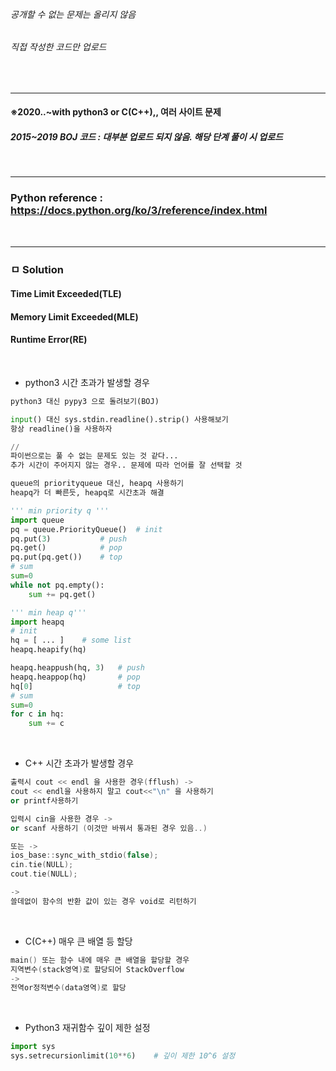 ###### *공개할 수 없는 문제는 올리지 않음*
###### *직접 작성한 코드만 업로드*
<br>

---
#### ※2020..~with python3 or C(C++),, 여러 사이트 문제
##### *2015~2019 BOJ 코드 : 대부분 업로드 되지 않음. 해당 단계 풀이 시 업로드*
<br>

*************************************************************************
### Python reference : https://docs.python.org/ko/3/reference/index.html
<br>

*************************************************************************
### ㅁ Solution
#### Time Limit Exceeded(TLE)
#### Memory Limit Exceeded(MLE)
#### Runtime Error(RE)

<br>

* python3 시간 초과가 발생할 경우
```py
python3 대신 pypy3 으로 돌려보기(BOJ)

input() 대신 sys.stdin.readline().strip() 사용해보기
항상 readline()을 사용하자

//
파이썬으로는 풀 수 없는 문제도 있는 것 같다...
추가 시간이 주어지지 않는 경우.. 문제에 따라 언어를 잘 선택할 것
```
```py
queue의 priorityqueue 대신, heapq 사용하기
heapq가 더 빠른듯, heapq로 시간초과 해결

''' min priority q '''
import queue
pq = queue.PriorityQueue()  # init
pq.put(3)           # push
pq.get()            # pop
pq.put(pq.get())    # top
# sum
sum=0
while not pq.empty():
    sum += pq.get()

''' min heap q'''
import heapq
# init
hq = [ ... ]    # some list
heapq.heapify(hq)

heapq.heappush(hq, 3)   # push
heapq.heappop(hq)       # pop
hq[0]                   # top
# sum
sum=0
for c in hq:
    sum += c

```
<br>

* C++ 시간 초과가 발생할 경우
```cpp
출력시 cout << endl 을 사용한 경우(fflush) ->
cout << endl을 사용하지 말고 cout<<"\n" 을 사용하기
or printf사용하기

입력시 cin을 사용한 경우 ->
or scanf 사용하기 (이것만 바꿔서 통과된 경우 있음..)

또는 ->
ios_base::sync_with_stdio(false);
cin.tie(NULL);
cout.tie(NULL);

->
쓸데없이 함수의 반환 값이 있는 경우 void로 리턴하기
```
<br>

* C(C++) 매우 큰 배열 등 할당
```cpp
main() 또는 함수 내에 매우 큰 배열을 할당할 경우
지역변수(stack영역)로 할당되어 StackOverflow
->
전역or정적변수(data영역)로 할당
```
<br>

* Python3 재귀함수 깊이 제한 설정
```py
import sys
sys.setrecursionlimit(10**6)    # 깊이 제한 10^6 설정
```

